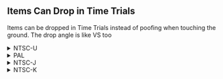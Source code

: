 ## Items Can Drop in Time Trials

Items can be dropped in Time Trials instead of poofing when touching the ground. The drop angle is like VS too

<details>
<summary>NTSC-U</summary>

```powerpc
00787C4F 00000001
```
</details>

<details>
<summary>PAL</summary>

```powerpc
00790C5B 00000001
```
</details>

<details>
<summary>NTSC-J</summary>

```powerpc
007902C7 00000001
```
</details>

<details>
<summary>NTSC-K</summary>

```powerpc
0077F01B 00000001
```
</details>